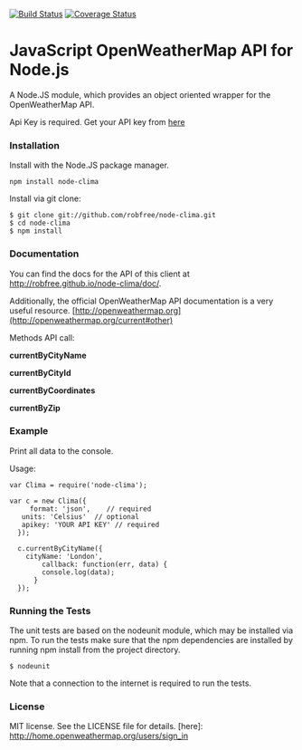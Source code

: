 [![Build Status](https://travis-ci.org/robfree/node-clima.svg?branch=master)](https://travis-ci.org/robfree/node-clima)
[![Coverage Status](https://coveralls.io/repos/robfree/node-clima/badge.svg?branch=master&service=github)](https://coveralls.io/github/robfree/node-clima?branch=master)
# JavaScript OpenWeatherMap API for Node.js
A Node.JS module, which provides an object oriented wrapper for the OpenWeatherMap API.

Api Key is required.
Get your API key from [here](http://home.openweathermap.org/users/sign_in)
### Installation
Install with the Node.JS package manager.

    npm install node-clima

Install via git clone:

    $ git clone git://github.com/robfree/node-clima.git
    $ cd node-clima
    $ npm install

### Documentation
You can find the docs for the API of this client at http://robfree.github.io/node-clima/doc/.

Additionally, the official OpenWeatherMap API documentation is a very useful resource. [http://openweathermap.org](http://openweathermap.org/current#other)

Methods API call:

**currentByCityName**

**currentByCityId**

**currentByCoordinates**

**currentByZip**

### Example
Print all data to the console.

Usage:


    var Clima = require('node-clima');

    var c = new Clima({
	     format: 'json',    // required
       units: 'Celsius'  // optional
       apikey: 'YOUR API KEY' // required
	  });

	  c.currentByCityName({
        cityName: 'London',
		    callback: function(err, data) {
		    console.log(data);
		  }
	  });

### Running the Tests
The unit tests are based on the nodeunit module, which may be installed via npm. To run the tests make sure that the npm dependencies are installed by running npm install from the project directory.

    $ nodeunit

Note that a connection to the internet is required to run the tests.

### License
MIT license. See the LICENSE file for details.
[here]: http://home.openweathermap.org/users/sign_in
